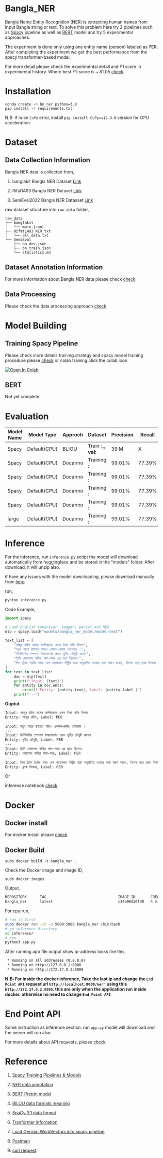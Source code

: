 # Bangla_NER

Bangla Name Entity Recognition (NER) is extracting human names from input Bangla string or text. To solve this problem here try 2 pipelines such as [Spacy](https://spacy.io/) pipeline as well as [BERT](https://en.wikipedia.org/wiki/BERT_(language_model)) model and try 5 experimental approaches. 

The experiment is done only using one entity name (person) labeled as PER. After completing the experiment we got the best performance from the spacy transformer-based model.

For more detail please check the experimental detail and F1 score in experimental history. Where best F1-score is ~.81.05 [check](docs/experiemts.md). 


# Installation

```
conda create -n bn_ner python=3.8
pip install -r requirements.txt
```

N.B:  if raise  ```CuPy``` error, install ```pip install CuPy==12.3.0``` version for GPU acceleration.

# Dataset

## Data Collection Information

Bangla NER data is collected from,

1. banglakit Bangla NER Dataset [Link](https://raw.githubusercontent.com/banglakit/bengali-ner-data/master/main.jsonl)

2. Rifat1493 Bangla NER Dataset [Link](https://github.com/Rifat1493/Bengali-NER/tree/master/Input) 


3. SemEval2022 Bangla NER Dataaset [Link](https://competitions.codalab.org/competitions/36425#learn_the_details)




raw dataset structure into ```raw_data``` folder,

```
raw_data
├── banglakit
│   └── main.jsonl
├── Rifat1493_NER_txt
│   └── all_data.txt
└── SemiEval
    ├── bn_dev.json
    ├── bn_train.json
    └── statistics.md
```

## Dataset Annotation Information

For more information about Bangla NER data please check [check](docs/data_info.md)

## Data Processing

Please check the data processing approach [check](docs/training/data_processing)




# Model Building

## Training Spacy Pipeline

Please check more details training strategy and spacy model training procedure please [check](docs/spacy.md) or colab training
click the colab icon.

[![Open In Colab](https://colab.research.google.com/assets/colab-badge.svg)](https://colab.research.google.com/drive/1YU7WXkpdwwmFSwPtZGuzlKgntqmZlALF)

## BERT


Not yet complete


# Evaluation

| Model Name | Model Type | Approch | Dataset | Precision | Recall | F-Score |
| ------------- | ------------- | --------    |--------    | ------------- | ------------- | --------    |
Spacy   | Default(CPU)  |BLIOU  | Train :___, val:__ | 39 M 	| X |  X
Spacy   | Default(CPU)  |Docanno  | Training : | 99.01%| 77.39%| 86.88%
Spacy   | Default(CPU)  |Docanno  | Training : | 99.01%| 77.39%| 86.88%
Spacy  | Default(CPU)  |Docanno  | Training : | 99.01%| 77.39%| 86.88%
Spacy | Default(CPU)  |Docanno  | Training : | 99.01%| 77.39%| 86.88%
large  | Default(CPU)  |Docanno  | Training : | 99.01%| 77.39%| 86.88%

# Inference

For the inference, run ```inference.py``` script the model will download automatically from huggingface and be stored in the "models" folder. After download, it will unzip also.

if have any issues with the model downloading, please download manually from [here](https://huggingface.co/saiful9379/BanglaNER/tree/main)

run,

```py
pyhton inference.py
```


Code Example,
```py
import spacy

# Load English tokenizer, tagger, parser and NER
nlp = spacy.load("models/bangla_ner_model/model-best")

text_list = [
    "আব্দুর রহিম নামের কাস্টমারকে একশ টাকা বাকি দিলাম",
    "নতুন বছরে জ্বলছেন আরও একজন—রজার ফেদেরার ।",
    "ডিপিডিসির স্পেশাল টাস্কফোর্সের প্রধান মুনীর চৌধুরী জানান",
    "তিনি মোহাম্মদ বাকির আল-সদর এর ছাত্র ছিলেন।",
    "লিশ ট্র্যাক তৈরির সময় বেশ কয়েকজন শিল্পীর দ্বারা অনুপ্রাণিত হওয়ার কথা স্মরণ করেন, বিশেষ করে ফ্রাঙ্ক সিনাত্রা ।",
]
for text in text_list:
    doc = nlp(text)
    print(f"Input: {text}")
    for entity in doc.ents:
        print(f"Entity: {entity.text}, Label: {entity.label_}")
    print("---")

```
__Ouptut__

```sh
Input: আব্দুর রহিম নামের কাস্টমারকে একশ টাকা বাকি দিলাম
Entity: আব্দুর রহিম, Label: PER
---
Input: নতুন বছরে জ্বলছেন আরও একজন—রজার ফেদেরার ।
---
Input: ডিপিডিসির স্পেশাল টাস্কফোর্সের প্রধান মুনীর চৌধুরী জানান
Entity: মুনীর চৌধুরী, Label: PER
---
Input: তিনি মোহাম্মদ বাকির আল-সদর এর ছাত্র ছিলেন।
Entity: মোহাম্মদ বাকির আল-সদর, Label: PER
---
Input: লিশ ট্র্যাক তৈরির সময় বেশ কয়েকজন শিল্পীর দ্বারা অনুপ্রাণিত হওয়ার কথা স্মরণ করেন, বিশেষ করে ফ্রাঙ্ক সিনাত্রা ।
Entity: ফ্রাঙ্ক সিনাত্রা, Label: PER
```
Or 

inference notebook [check](training/example/interence.ipynb)

# Docker

## Docker install

For docker install please [check](https://www.digitalocean.com/community/tutorials/how-to-install-and-use-docker-on-ubuntu-20-04)


## Docker Build

```
sudo docker build -t bangla_ner .
```
Check the Docker image and image ID,

```
sudo docker images
```
Output,
```sh
REPOSITORY      TAG                                 IMAGE ID       CREATED          SIZE
bangla_ner      latest                              c34a96d16f48   4 minutes ago    ...GB

```

For cpu run,

```sh
# run it first
sudo docker run -it -p 5000:5000 bangla_ner /bin/bash
# go inference directory
cd inference/
# run 
python3 app.py
```
After running app file output show ip-address looks like this,

```sh
 * Running on all addresses (0.0.0.0)
 * Running on http://127.0.0.1:8008
 * Running on http://172.17.0.2:8008
```
__N.B: For inside the docker inference, Take the last ip and change the ```End Point API``` request url ```http://localhost:8008/ner"``` using this ```http://172.17.0.2:8008```. this are only when the application run inside docker. otherwise no need to change ```End Point API```__ 



# End Point API

Some instruction as inference section. run ```app.py``` model will download and the server will run also.

For more details about API requests, please [check](docs/end_point.md)

# Reference

1. [Spacy Training Pipelines & Models](https://spacy.io/usage/training)
2. [NER data annotation](https://doccano.github.io/doccano/tutorial/)

3. [BERT Pretrin model ](https://github.com/csebuetnlp/banglabert)
4. [BILOU data formats meaning](https://stackoverflow.com/questions/17116446/what-do-the-bilou-tags-mean-in-named-entity-recognition)
5. [SpaCy 3.1 data format](https://zachlim98.github.io/me/2021-03/spacy3-ner-tutorial)
6. [Tranformer infornation](https://jalammar.github.io/illustrated-transformer/)
7. [Load Gensim WordVectors into spacy pipeline](https://stackoverflow.com/questions/75521069/load-gensim-wordvectors-into-spacy-pipeline)
8. [Postman ](https://www.postman.com/)
9. [curl request](https://curl.se/docs/httpscripting.html)





